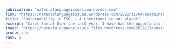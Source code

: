 ```yaml
---
publication: "nateclalanguageissues.wordpress.com"
link: "https://nateclalanguageissues.wordpress.com/2022/11/04/sustainability-in-esol-a-commitment-to-our-planet-strong/"
title: "Sustainability in ESOL – A commitment to our planet"
excerpt: "Carol Samlal Over the last year, I have had the opportunity to deliver several workshops on Sustainability for NATECLA. It is by far the most pressing issue that we need to understand and action. L…"
image: "https://nateclalanguageissues.files.wordpress.com/2022/11/sustainability-2.png"
group: con
rank: 5
---
```

